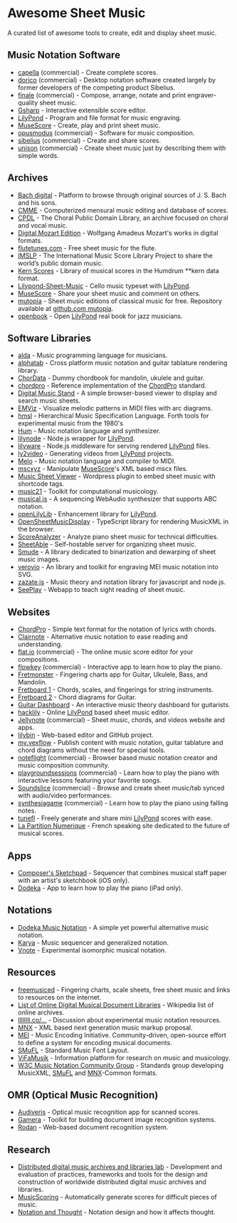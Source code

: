 # Awesome Sheet Music

A curated list of awesome tools to create, edit and display sheet music.


## Music Notation Software

- [capella] \(commercial\) - Create complete scores.
- [dorico] \(commercial\) - Desktop notation software created largely by former
  developers of the competing product Sibelius.
- [finale] \(commercial\) - Compose, arrange, notate and print
  engraver-quality sheet music.
- [Gsharp] - Interactive extensible score editor.
- [LilyPond] - Program and file format for music engraving.
- [MuseScore] - Create, play and print sheet music.
- [opusmodus] \(commercial\) - Software for music composition.
- [sibelius] \(commercial\) - Create and share scores.
- [unison] \(commercial\) - Create sheet music just by describing them with simple words.

[capella]: http://capella.de
[finale]: http://finalemusic.com
[Gsharp]: https://www.common-lisp.net/project/gsharp/
[LilyPond]: http://lilypond.org
[MuseScore]: http://musescore.org
[opusmodus]: http://opusmodus.com
[sibelius]: http://sibelius.com
[dorico]: https://www.steinberg.net/en/products/dorico/start.html
[unison]: https://unisonofficial.com/html/about.html

## Archives

- [Bach digital] - Platform to browse through original sources
  of J. S. Bach and his sons.
- [CMME] - Computerized mensural music editing and database of scores.
- [CPDL] - The Choral Public Domain Library, an archive focused on
  choral and vocal music.
- [Digital Mozart Edition] - Wolfgang Amadeus Mozart's works in digital formats.
- [flutetunes.com] - Free sheet music for the flute.
- [IMSLP] - The International Music Score Library Project
  to share the world’s public domain music.
- [Kern Scores] - Library of musical scores in the Humdrum \*\*kern data format.
- [Lilypond-Sheet-Music] - Cello music typeset with [LilyPond].
- [MuseScore] - Share your sheet music and comment on others.
- [mutopia] - Sheet music editions of classical music for free.
   Repository available at [github.com mutopia].
- [openbook] - Open [LilyPond] real book for jazz musicians.

[Bach digital]: https://www.bach-digital.de
[CMME]: https://www.cmme.org
[Digital Mozart Edition]: https://dme-webdev.mozarteum.at
[CPDL]: https://www.cpdl.org
[flutetunes.com]: http://flutetunes.com
[IMSLP]: http://imslp.org
[Kern Scores]: http://kern.humdrum.org/
[Lilypond-Sheet-Music]: https://github.com/cellist/Lilypond-Sheet-Music
[MuseScore]: http://musescore.com
[mutopia]: http://www.mutopiaproject.org
[github.com mutopia]: https://github.com/chrissawer/The-Mutopia-Project
[openbook]: https://github.com/veltzer/openbook


## Software Libraries

- [alda] - Music programming language for musicians.
- [alphatab] - Cross platform music notation and
  guitar tablature rendering library.
- [ChorData] - Dummy chordbook for mandolin, ukulele and guitar.
- [chordpro] - Reference implementation of the [ChordPro] standard.
- [Digital Music Stand] - A simple browser-based viewer to display and search music sheets.
- [EMViz] - Visualize melodic patterns in MIDI files with arc diagrams.
- [hmsl] - Hierarchical Music Specification Language.
  Forth tools for experimental music from the 1980's
- [Hum] - Music notation language and synthesizer.
- [lilynode] - Node.js wrapper for [LilyPond].
- [lilyware] - Node.js middleware for serving rendered [LilyPond] files.
- [ly2video] - Generating videos from [LilyPond] projects.
- [Melo] - Music notation language and compiler to MIDI.
- [mscxyz] - Manipulate [MuseScore]'s XML based mscx files.
- [Music Sheet Viewer] - Wordpress plugin to embed
    sheet music with shortcode tags.
- [music21] - Toolkit for computational musicology.
- [musical.js] - A sequencing WebAudio synthesizer
    that supports ABC notation.
- [openLilyLib] - Enhancement library for [LilyPond].
- [OpenSheetMusicDisplay] - TypeScript library for rendering MusicXML in the browser.
- [ScoreAnalyzer] - Analyze piano sheet music for technical difficulties.
- [SheetAble] - Self-hostable server for organizing sheet music.
- [Smude] - A library dedicated to binarization and dewarping of sheet music images.
- [verovio] - An library and toolkit for
  engraving MEI music notation into SVG.
- [zazate.js] - Music theory and notation library
  for javascript and node.js.
- [SeePlay] - Webapp to teach sight reading of sheet music.

[alda]: https://github.com/alda-lang/alda
[alphatab]: http://alphatab.net
[ChorData]: https://github.com/starenka/chordata
[chordpro]: https://github.com/ChordPro/chordpro
[Digital Music Stand]: https://github.com/PatWie/digitalmusicstand
[EMViz]: https://github.com/carterenyi/emviz
[hmsl]: https://github.com/philburk/hmsl
[Hum]: https://github.com/crbulakites/hum
[lilynode]: https://github.com/adius/lilynode
[lilyware]: https://github.com/adius/lilyware
[ly2video]: https://github.com/aspiers/ly2video
[Melo]: https://github.com/Mistodon/melo
[mscxyz]: https://github.com/Josef-Friedrich/mscxyz
[Music Sheet Viewer]: https://wordpress.org/plugins/music-sheet-viewer/
[music21]: https://github.com/cuthbertLab/music21
[musical.js]: https://github.com/PencilCode/musical.js
[openLilyLib]: https://openlilylib.org
[OpenSheetMusicDisplay]: https://github.com/opensheetmusicdisplay/opensheetmusicdisplay
[ScoreAnalyzer]: https://github.com/Vassantha/ScoreAnalyzer
[SeePlay]: https://github.com/LearningNerd/seeplay
[SheetAble]: https://sheetable.net
[Smude]: https://github.com/sonovice/smude
[verovio]: https://github.com/rism-ch/verovio
[zazate.js]: https://github.com/btwael/zazate.js


## Websites

- [ChordPro] - Simple text format for the notation of lyrics with chords.
- [Clairnote] - Alternative music notation to ease reading and understanding.
- [flat.io] \(commercial\) - The online music score editor for your compositions.
- [flowkey] \(commercial\) - Interactive app to learn how to play the piano.
- [Fretmonster] - Fingering charts app for Guitar, Ukulele, Bass, and Mandolin.
- [Fretboard 1] - Chords, scales, and fingerings for string instruments.
- [Fretboard 2] - Chord diagrams for Guitar.
- [Guitar Dashboard] - An interactive music theory dashboard for guitarists.
- [hacklily] - Online [LilyPond] based sheet music editor.
- [Jellynote] \(commercial\) - Sheet music, chords, and videos website and apps.
- [lilybin] - Web-based editor and GitHub project.
- [my.vexflow] - Publish content with music notation, guitar tablature
  and chord diagrams without the need for special tools.
- [noteflight] \(commercial\) - Browser based music notation creator and
  music composition community.
- [playgroundsessions] \(commercial\) - Learn how to play the piano with
  interactive lessons featuring your favorite songs.
- [Soundslice] \(commercial\) -
    Browse and create sheet music/tab synced with audio/video performances.
- [synthesiagame] \(commercial\) - Learn how to play the piano
  using falling notes.
- [tunefl] - Freely generate and share mini [LilyPond] scores with ease.
- [La Partition Numerique] -
    French speaking site dedicated to the future of musical scores.


[ChordPro]: https://www.chordpro.org
[Clairnote]: https://clairnote.org
[flat.io]: https://flat.io
[flowkey]: https://www.flowkey.com/en
[Fretboard 1]: https://github.com/fredericcormier/Fretboard
[Fretboard 2]: http://davidpots.com/fretboard/
[Fretmonster]: http://playsongnotes.com/fretmonster
[Guitar Dashboard]: https://guitardashboard.com/
[hacklily]: https://www.hacklily.org
[Jellynote]: https://www.jellynote.com
[La Partition Numerique]: https://www.partitionnumerique.com
[lilybin]: http://lilybin.com
[my.vexflow]: http://my.vexflow.com
[noteflight]: http://noteflight.com
[playgroundsessions]: https://playgroundsessions.com
[soundslice]: https://www.soundslice.com
[synthesiagame]: http://synthesiagame.com
[tunefl]: https://github.com/tiredpixel/tunefl


## Apps

- [Composer's Sketchpad] - Sequencer that combines musical staff paper
  with an artist's sketchbook (iOS only).
- [Dodeka] - App to learn how to play the piano (iPad only).

[Composer's Sketchpad]: http://composerssketchpad.com
[Dodeka]: https://www.dodekamusic.com/products/dodeka-music-app/


## Notations

- [Dodeka Music Notation] - A simple yet powerful alternative music notation.
- [Karya] - Music sequencer and generalized notation.
- [Vnote] - Experimental isomorphic musical notation.

[Dodeka Music Notation]: https://www.dodekamusic.com/learn/alternative-music-notation/
[Karya]: https://github.com/elaforge/karya
[Vnote]: https://fpereiro.github.io/vnote/


## Resources

- [freemusiced] - Fingering charts, scale sheets,
    free sheet music and links to resources on the internet.
- [List of Online Digital Musical Document Libraries][online libs] -
    Wikipedia list of online archives.
- [llllllll.co/…] - Discussion about experimental music notation resources.
- [MNX] - XML based next generation music markup proposal.
- [MEI] - Music Encoding Initiative.
    Community-driven, open-source effort
    to define a system for encoding musical documents.
- [SMuFL] - Standard Music Font Layout.
- [ViFaMusik] - Information platform for research on music and musicology.
- [W3C Music Notation Community Group] -
    Standards group developing MusicXML, [SMuFL] and [MNX]-Common formats.

[freemusiced]: http://freemusiced.org/free-sheet-music-links.html
[llllllll.co/…]: https://llllllll.co/t/experimental-music-notation-resources
[MEI]: https://music-encoding.org
[MNX]: https://w3c.github.io/mnx/
[online libs]:
  https://en.wikipedia.org/wiki/List_of_Online_Digital_Musical_Document_Libraries
[SMuFL]: https://w3c.github.io/smufl/latest/index.html
[ViFaMusik]: https://www.vifamusik.de
[W3C Music Notation Community Group]:
  https://www.w3.org/community/music-notation/


## OMR (Optical Music Recognition)

- [Audiveris] - Optical music recognition app for scanned scores.
- [Gamera] - Toolkit for building document image recognition systems.
- [Rodan] - Web-based document recognition system.

[Audiveris]: https://github.com/Audiveris/audiveris
[Gamera]: https://gamera.informatik.hsnr.de/
[Rodan]: https://github.com/DDMAL/Rodan


## Research

- [Distributed digital music archives and libraries lab][ddmal] -
  Development and evaluation of practices, frameworks and tools
  for the design and construction of worldwide distributed
  digital music archives and libraries.
- [MusicScoring] - Automatically generate scores for difficult pieces of music.
- [Notation and Thought] - Notation design and how it affects thought.

[ddmal]: http://ddmal.music.mcgill.ca
[MusicScoring]: https://github.com/xwsxethan/MusicScoring
[Notation and Thought]: https://github.com/hypotext/notation
